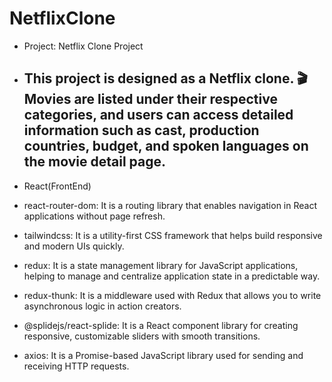 # NetflixClone
- Project: Netflix Clone Project 

- This project is designed as a Netflix clone. 🎬 Movies are listed under their respective categories, and users can access detailed information such as cast, production countries, budget, and spoken languages on the movie detail page.
  ----------

- React(FrontEnd)
-  react-router-dom: It is a routing library that enables navigation in React applications without page refresh.
- tailwindcss: It is a utility-first CSS framework that helps build responsive and modern UIs quickly. 
- redux: It is a state management library for JavaScript applications, helping to manage and centralize application state in a predictable way.
- redux-thunk: It is a middleware used with Redux that allows you to write asynchronous logic in action creators.
- @splidejs/react-splide: It is a React component library for creating responsive, customizable sliders with smooth transitions.
- axios: It is a Promise-based JavaScript library used for sending and receiving HTTP requests.
